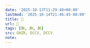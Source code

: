 ```yaml
---
date: '2025-10-13T11:29:48+08:00'
lastmod: '2025-10-14T21:46:45-08:00'
title: 󰣇
url: 󰣇
tags: [胏, 肺, 胏]
src: GHZR, DCCV, DCCV
note:
---
```

